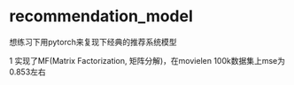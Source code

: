 # recommendation_model
想练习下用pytorch来复现下经典的推荐系统模型

1 实现了MF(Matrix Factorization, 矩阵分解)，在movielen 100k数据集上mse为0.853左右
